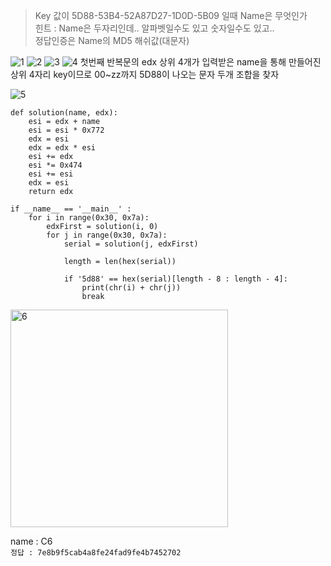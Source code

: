 > Key 값이 5D88-53B4-52A87D27-1D0D-5B09 일때 Name은 무엇인가
> <br>힌트 : Name은 두자리인데.. 알파벳일수도 있고 숫자일수도 있고..
> <br>정답인증은 Name의 MD5 해쉬값(대문자)

![1](https://github.com/king-raccoon/Yoom/assets/78426205/882566be-767e-4dec-af81-a5957218e6c3)
![2](https://github.com/king-raccoon/Yoom/assets/78426205/cfd4e1f8-e23f-4c72-8cfa-8e545a87784e)
![3](https://github.com/king-raccoon/Yoom/assets/78426205/a0471ab8-b250-4aea-b90e-73e4de396c11)
![4](https://github.com/king-raccoon/Yoom/assets/78426205/b8e87a65-878f-43fe-8a9f-45ffc120829e)
첫번째 반복문의 edx 상위 4개가 입력받은 name을 통해 만들어진 상위 4자리 key이므로 00~zz까지 5D88이 나오는 문자 두개 조합을 찾자

![5](https://github.com/king-raccoon/Yoom/assets/78426205/270ae880-b651-4ddd-9b2d-978ddb21a882)

```
def solution(name, edx):
    esi = edx + name
    esi = esi * 0x772
    edx = esi
    edx = edx * esi
    esi += edx
    esi *= 0x474
    esi += esi
    edx = esi
    return edx

if __name__ == '__main__' :
    for i in range(0x30, 0x7a):
        edxFirst = solution(i, 0)
        for j in range(0x30, 0x7a):
            serial = solution(j, edxFirst)

            length = len(hex(serial))

            if '5d88' == hex(serial)[length - 8 : length - 4]:
                print(chr(i) + chr(j))
                break
```

<img width="348" alt="6" src="https://github.com/king-raccoon/Yoom/assets/78426205/ca62ca79-4f79-436d-b9fd-b8010c889de1">

name : C6<br>
`정답 : 7e8b9f5cab4a8fe24fad9fe4b7452702`
